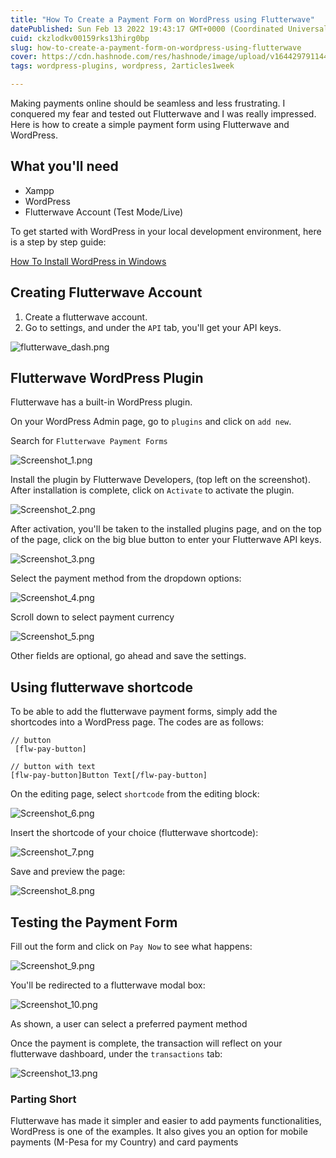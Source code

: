 ```yaml
---
title: "How To Create a Payment Form on WordPress using Flutterwave"
datePublished: Sun Feb 13 2022 19:43:17 GMT+0000 (Coordinated Universal Time)
cuid: ckzlodkv00159rks13hirg0bp
slug: how-to-create-a-payment-form-on-wordpress-using-flutterwave
cover: https://cdn.hashnode.com/res/hashnode/image/upload/v1644297911443/H5zi1EK2y.png
tags: wordpress-plugins, wordpress, 2articles1week

---
```


Making payments online should be seamless and less frustrating. I conquered my fear and tested out Flutterwave and I was really impressed.  Here is how to create a simple payment form using Flutterwave and WordPress.

## What you'll need

- Xampp
- WordPress
- Flutterwave Account (Test Mode/Live)

To get started with WordPress in your local development environment, here is a step by step guide:

[How To Install WordPress in Windows](https://chrisdevcode.hashnode.dev/how-to-install-wordpress-in-windows)

## Creating Flutterwave Account

1. Create a flutterwave account.
2. Go to settings, and under the `API` tab, you'll get your API keys.


![flutterwave_dash.png](https://cdn.hashnode.com/res/hashnode/image/upload/v1644776955114/KfEJop0ox.png)

## Flutterwave WordPress Plugin

Flutterwave has a built-in WordPress plugin. 

On your WordPress Admin page, go to `plugins` and click on `add new`.

Search for `Flutterwave Payment Forms`


![Screenshot_1.png](https://cdn.hashnode.com/res/hashnode/image/upload/v1644777426214/lVLMhLTES.png)

Install the plugin by Flutterwave Developers, (top left on the screenshot). After installation is complete, click on `Activate` to activate the plugin.


![Screenshot_2.png](https://cdn.hashnode.com/res/hashnode/image/upload/v1644778135462/LPI6T_0r_.png)

After activation, you'll be taken to the installed plugins page, and on the top of the page, click on the big blue button to enter your Flutterwave API keys.


![Screenshot_3.png](https://cdn.hashnode.com/res/hashnode/image/upload/v1644778311899/K2O6i6M-a.png)

Select the payment method from the dropdown options:

![Screenshot_4.png](https://cdn.hashnode.com/res/hashnode/image/upload/v1644778902961/JUqHF297v.png)

Scroll down to select payment currency

![Screenshot_5.png](https://cdn.hashnode.com/res/hashnode/image/upload/v1644778971053/hREgPaa4u.png)

Other fields are optional, go ahead and save the settings.

## Using flutterwave shortcode

To be able to add the flutterwave payment forms, simply add the shortcodes into a WordPress page. The codes are as follows:

```shell
// button
 [flw-pay-button]

// button with text
[flw-pay-button]Button Text[/flw-pay-button]
```

On the editing page, select `shortcode` from the editing block:


![Screenshot_6.png](https://cdn.hashnode.com/res/hashnode/image/upload/v1644780639270/ei9otEKrt.png)

Insert the shortcode of your choice (flutterwave shortcode):

![Screenshot_7.png](https://cdn.hashnode.com/res/hashnode/image/upload/v1644780711065/mf3CrDmY_.png)

Save and preview the page:


![Screenshot_8.png](https://cdn.hashnode.com/res/hashnode/image/upload/v1644780754845/XV_eLVtiV.png)

## Testing the Payment Form

Fill out the form and click on `Pay Now` to see what happens:


![Screenshot_9.png](https://cdn.hashnode.com/res/hashnode/image/upload/v1644781128278/fo3N_aeDg.png)

You'll be redirected to a flutterwave modal box:


![Screenshot_10.png](https://cdn.hashnode.com/res/hashnode/image/upload/v1644781171454/JBpYRnmfA.png)

As shown, a user can select a preferred payment method

Once the payment is complete, the transaction will reflect on your flutterwave dashboard, under the `transactions` tab:


![Screenshot_13.png](https://cdn.hashnode.com/res/hashnode/image/upload/v1644781272833/PzOB6rTh6.png)

### Parting Short

Flutterwave has made it simpler and easier to add payments functionalities, WordPress is one of the examples. It also gives you an option for mobile payments (M-Pesa for my Country) and card payments